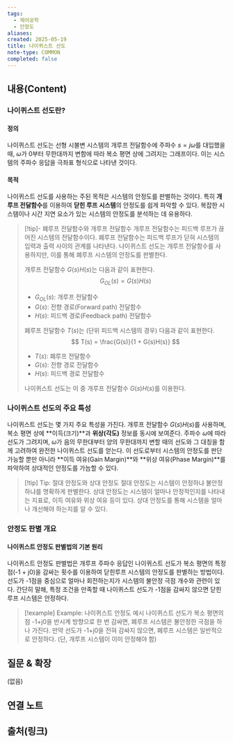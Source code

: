 ```yaml
---
tags:
  - 제어공학
  - 안정도
aliases:
created: 2025-05-19
title: 나이퀴스트 선도
note-type: COMMON
completed: false
---
```


## 내용(Content)

### 나이퀴스트 선도란?

#### 정의

나이퀴스트 선도는 선형 시불변 시스템의 개루프 전달함수에 주파수 $s=j\omega$를 대입했을 때, $\omega$가 0부터 무한대까지 변함에 따라 복소 평면 상에 그려지는 그래프이다. 이는 시스템의 주파수 응답을 극좌표 형식으로 나타낸 것이다.


#### 목적

나이퀴스트 선도를 사용하는 주된 목적은 시스템의 안정도를 판별하는 것이다. 특히 **개루프 전달함수**를 이용하여 **닫힌 루프 시스템**의 안정도를 쉽게 파악할 수 있다. 복잡한 시스템이나 시간 지연 요소가 있는 시스템의 안정도를 분석하는 데 유용하다.

>[!tip]- 폐루프 전달함수와 개루프 전달함수
>개루프 전달함수는 피드백 루프가 끊어진 시스템의 전달함수이다.
>폐루프 전달함수는 피드백 루프가 닫혀 시스템의 입력과 출력 사이의 관계를 나타낸다.
>나이퀴스트 선도는 개루프 전달함수를 사용하지만, 이를 통해 폐루프 시스템의 안정도를 판별한다.
>
>개루프 전달함수 $G(s)H(s)$는 다음과 같이 표현한다.
>$$
>G_{OL}(s) = G(s)H(s)
>$$
>- $G_{OL}(s)$: 개루프 전달함수
>- $G(s)$: 전향 경로(Forward path) 전달함수
>- $H(s)$: 피드백 경로(Feedback path) 전달함수
>
>폐루프 전달함수 $T(s)$는 (단위 피드백 시스템의 경우) 다음과 같이 표현한다.
>$$
>T(s) = \frac{G(s)}{1 + G(s)H(s)}
>$$
>- $T(s)$: 폐루프 전달함수
>- $G(s)$: 전향 경로 전달함수
>- $H(s)$: 피드백 경로 전달함수
>
>나이퀴스트 선도는 이 중 개루프 전달함수 $G(s)H(s)$를 이용한다.

### 나이퀴스트 선도의 주요 특성

나이퀴스트 선도는 몇 가지 주요 특성을 가진다. 개루프 전달함수 $G(s)H(s)$를 사용하며, 복소 평면 상에 **이득(크기)**과 **위상(각도)** 정보를 동시에 보여준다. 주파수 $\omega$에 따라 선도가 그려지며, $\omega$가 음의 무한대부터 양의 무한대까지 변할 때의 선도와 그 대칭을 함께 고려하여 완전한 나이퀴스트 선도를 얻는다. 이 선도로부터 시스템의 안정도를 판단 가능할 뿐만 아니라 **이득 여유(Gain Margin)**와 **위상 여유(Phase Margin)**를 파악하여 상대적인 안정도를 가늠할 수 있다.

>[!tip] Tip: 절대 안정도와 상대 안정도
>절대 안정도는 시스템이 안정하냐 불안정하냐를 명확하게 판별한다.
>상대 안정도는 시스템이 얼마나 안정적인지를 나타내는 지표로, 이득 여유와 위상 여유 등이 있다.
>상대 안정도를 통해 시스템을 얼마나 개선해야 하는지를 알 수 있다.

### 안정도 판별 개요

#### 나이퀴스트 안정도 판별법의 기본 원리

나이퀴스트 안정도 판별법은 개루프 주파수 응답인 나이퀴스트 선도가 복소 평면의 특정 점(-1 + j0)을 감싸는 횟수를 이용하여 닫힌루프 시스템의 안정도를 판별하는 방법이다. 선도가 -1점을 중심으로 얼마나 회전하는지가 시스템의 불안정 극점 개수와 관련이 있다. 간단히 말해, 특정 조건을 만족할 때 나이퀴스트 선도가 -1점을 감싸지 않으면 닫힌루프 시스템은 안정하다.

>[!example] Example: 나이퀴스트 안정도 예시
>나이퀴스트 선도가 복소 평면의 점 -1+j0을 반시계 방향으로 한 번 감싸면, 폐루프 시스템은 불안정한 극점을 하나 가진다.
>만약 선도가 -1+j0을 전혀 감싸지 않으면, 폐루프 시스템은 일반적으로 안정하다. (단, 개루프 시스템이 이미 안정해야 함)

## 질문 & 확장

(없음)

## 연결 노트

## 출처(링크)